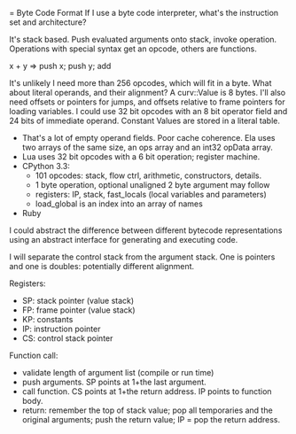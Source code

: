 = Byte Code Format
If I use a byte code interpreter, what's the instruction set and architecture?

It's stack based. Push evaluated arguments onto stack, invoke operation.
Operations with special syntax get an opcode, others are functions.

x + y => push x; push y; add

It's unlikely I need more than 256 opcodes, which will fit in a byte.
What about literal operands, and their alignment?
A curv::Value is 8 bytes. I'll also need offsets or pointers for jumps,
and offsets relative to frame pointers for loading variables.
I could use 32 bit opcodes with an 8 bit operator field and 24 bits of
immediate operand. Constant Values are stored in a literal table.
* That's a lot of empty operand fields. Poor cache coherence.
  Ela uses two arrays of the same size, an ops array and an int32 opData array.
* Lua uses 32 bit opcodes with a 6 bit operation; register machine.
* CPython 3.3:
  * 101 opcodes: stack, flow ctrl, arithmetic, constructors, details.
  * 1 byte operation, optional unaligned 2 byte argument may follow
  * registers: IP, stack, fast_locals (local variables and parameters)
  * load_global is an index into an array of names
* Ruby

I could abstract the difference between different bytecode representations
using an abstract interface for generating and executing code.

I will separate the control stack from the argument stack.
One is pointers and one is doubles: potentially different alignment.

Registers:
* SP: stack pointer (value stack)
* FP: frame pointer (value stack)
* KP: constants
* IP: instruction pointer
* CS: control stack pointer

Function call:
* validate length of argument list (compile or run time)
* push arguments. SP points at 1+the last argument.
* call function. CS points at 1+the return address. IP points to function body.
* return: remember the top of stack value; pop all temporaries and the original
  arguments; push the return value; IP = pop the return address.
